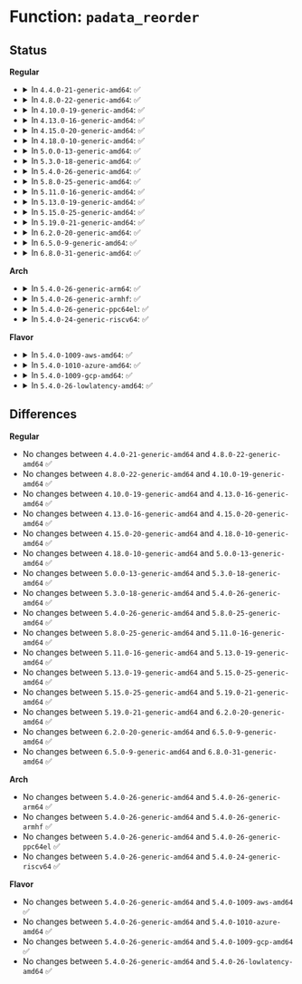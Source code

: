 # Function: <code>padata_reorder</code>

## Status
<b>Regular</b>
<ul>
<li>
<details>
<summary>In <code>4.4.0-21-generic-amd64</code>: ✅</summary>

```c
void padata_reorder(struct parallel_data * pd)
```

```json
{
  "name": "padata_reorder",
  "collision_type": "Unique Static",
  "inline_type": "No",
  "funcs": [
    {
      "addr": 18446744071580457920,
      "name": "padata_reorder",
      "external": false,
      "loc": "kernel/padata.c:216",
      "file": "kernel/padata.c",
      "inline": "seen, unknown",
      "caller_inline": [],
      "caller_func": [
        "kernel/padata.c:padata_do_serial",
        "kernel/padata.c:padata_reorder_timer",
        "kernel/padata.c:padata_flush_queues"
      ]
    }
  ],
  "symbols": [
    {
      "addr": 18446744071580457920,
      "name": "padata_reorder",
      "section": ".text",
      "bind": "STB_LOCAL",
      "size": 436
    }
  ]
}
```
</details>
</li>
<li>
<details>
<summary>In <code>4.8.0-22-generic-amd64</code>: ✅</summary>

```c
void padata_reorder(struct parallel_data * pd)
```

```json
{
  "name": "padata_reorder",
  "collision_type": "Unique Static",
  "inline_type": "No",
  "funcs": [
    {
      "addr": 18446744071580533424,
      "name": "padata_reorder",
      "external": false,
      "loc": "kernel/padata.c:216",
      "file": "kernel/padata.c",
      "inline": "seen, unknown",
      "caller_inline": [],
      "caller_func": [
        "kernel/padata.c:padata_flush_queues",
        "kernel/padata.c:padata_do_serial",
        "kernel/padata.c:padata_reorder_timer"
      ]
    }
  ],
  "symbols": [
    {
      "addr": 18446744071580533424,
      "name": "padata_reorder",
      "section": ".text",
      "bind": "STB_LOCAL",
      "size": 451
    }
  ]
}
```
</details>
</li>
<li>
<details>
<summary>In <code>4.10.0-19-generic-amd64</code>: ✅</summary>

```c
void padata_reorder(struct parallel_data * pd)
```

```json
{
  "name": "padata_reorder",
  "collision_type": "Unique Static",
  "inline_type": "No",
  "funcs": [
    {
      "addr": 18446744071580598432,
      "name": "padata_reorder",
      "external": false,
      "loc": "kernel/padata.c:213",
      "file": "kernel/padata.c",
      "inline": "seen, unknown",
      "caller_inline": [],
      "caller_func": [
        "kernel/padata.c:padata_flush_queues",
        "kernel/padata.c:padata_do_serial",
        "kernel/padata.c:padata_reorder_timer"
      ]
    }
  ],
  "symbols": [
    {
      "addr": 18446744071580598432,
      "name": "padata_reorder",
      "section": ".text",
      "bind": "STB_LOCAL",
      "size": 435
    }
  ]
}
```
</details>
</li>
<li>
<details>
<summary>In <code>4.13.0-16-generic-amd64</code>: ✅</summary>

```c
void padata_reorder(struct parallel_data * pd)
```

```json
{
  "name": "padata_reorder",
  "collision_type": "Unique Static",
  "inline_type": "No",
  "funcs": [
    {
      "addr": 18446744071580628704,
      "name": "padata_reorder",
      "external": false,
      "loc": "kernel/padata.c:210",
      "file": "kernel/padata.c",
      "inline": "seen, unknown",
      "caller_inline": [],
      "caller_func": [
        "kernel/padata.c:padata_flush_queues",
        "kernel/padata.c:padata_do_serial",
        "kernel/padata.c:padata_reorder_timer"
      ]
    }
  ],
  "symbols": [
    {
      "addr": 18446744071580628704,
      "name": "padata_reorder",
      "section": ".text",
      "bind": "STB_LOCAL",
      "size": 427
    }
  ]
}
```
</details>
</li>
<li>
<details>
<summary>In <code>4.15.0-20-generic-amd64</code>: ✅</summary>

```c
void padata_reorder(struct parallel_data * pd)
```

```json
{
  "name": "padata_reorder",
  "collision_type": "Unique Static",
  "inline_type": "No",
  "funcs": [
    {
      "addr": 18446744071580709712,
      "name": "padata_reorder",
      "external": false,
      "loc": "kernel/padata.c:211",
      "file": "kernel/padata.c",
      "inline": "seen, unknown",
      "caller_inline": [],
      "caller_func": [
        "kernel/padata.c:padata_flush_queues",
        "kernel/padata.c:padata_do_serial",
        "kernel/padata.c:padata_reorder_timer",
        "kernel/padata.c:invoke_padata_reorder"
      ]
    }
  ],
  "symbols": [
    {
      "addr": 18446744071580709712,
      "name": "padata_reorder",
      "section": ".text",
      "bind": "STB_LOCAL",
      "size": 427
    }
  ]
}
```
</details>
</li>
<li>
<details>
<summary>In <code>4.18.0-10-generic-amd64</code>: ✅</summary>

```c
void padata_reorder(struct parallel_data * pd)
```

```json
{
  "name": "padata_reorder",
  "collision_type": "Unique Static",
  "inline_type": "No",
  "funcs": [
    {
      "addr": 18446744071580841376,
      "name": "padata_reorder",
      "external": false,
      "loc": "kernel/padata.c:212",
      "file": "kernel/padata.c",
      "inline": "seen, unknown",
      "caller_inline": [],
      "caller_func": [
        "kernel/padata.c:padata_flush_queues",
        "kernel/padata.c:padata_do_serial",
        "kernel/padata.c:padata_reorder_timer",
        "kernel/padata.c:invoke_padata_reorder"
      ]
    }
  ],
  "symbols": [
    {
      "addr": 18446744071580841376,
      "name": "padata_reorder",
      "section": ".text",
      "bind": "STB_LOCAL",
      "size": 427
    }
  ]
}
```
</details>
</li>
<li>
<details>
<summary>In <code>5.0.0-13-generic-amd64</code>: ✅</summary>

```c
void padata_reorder(struct parallel_data * pd)
```

```json
{
  "name": "padata_reorder",
  "collision_type": "Unique Static",
  "inline_type": "No",
  "funcs": [
    {
      "addr": 18446744071580910784,
      "name": "padata_reorder",
      "external": false,
      "loc": "kernel/padata.c:212",
      "file": "kernel/padata.c",
      "inline": "seen, unknown",
      "caller_inline": [],
      "caller_func": [
        "kernel/padata.c:padata_flush_queues",
        "kernel/padata.c:padata_do_serial",
        "kernel/padata.c:padata_reorder_timer",
        "kernel/padata.c:invoke_padata_reorder"
      ]
    }
  ],
  "symbols": [
    {
      "addr": 18446744071580910784,
      "name": "padata_reorder",
      "section": ".text",
      "bind": "STB_LOCAL",
      "size": 427
    }
  ]
}
```
</details>
</li>
<li>
<details>
<summary>In <code>5.3.0-18-generic-amd64</code>: ✅</summary>

```c
void padata_reorder(struct parallel_data * pd)
```

```json
{
  "name": "padata_reorder",
  "collision_type": "Unique Static",
  "inline_type": "No",
  "funcs": [
    {
      "addr": 18446744071581007792,
      "name": "padata_reorder",
      "external": false,
      "loc": "kernel/padata.c:212",
      "file": "kernel/padata.c",
      "inline": "seen, unknown",
      "caller_inline": [],
      "caller_func": [
        "kernel/padata.c:padata_flush_queues",
        "kernel/padata.c:padata_do_serial",
        "kernel/padata.c:padata_reorder_timer",
        "kernel/padata.c:invoke_padata_reorder"
      ]
    }
  ],
  "symbols": [
    {
      "addr": 18446744071581007792,
      "name": "padata_reorder",
      "section": ".text",
      "bind": "STB_LOCAL",
      "size": 415
    }
  ]
}
```
</details>
</li>
<li>
<details>
<summary>In <code>5.4.0-26-generic-amd64</code>: ✅</summary>

```c
void padata_reorder(struct parallel_data * pd)
```

```json
{
  "name": "padata_reorder",
  "collision_type": "Unique Static",
  "inline_type": "No",
  "funcs": [
    {
      "addr": 18446744071581065504,
      "name": "padata_reorder",
      "external": false,
      "loc": "kernel/padata.c:214",
      "file": "kernel/padata.c",
      "inline": "seen, unknown",
      "caller_inline": [],
      "caller_func": [
        "kernel/padata.c:padata_do_serial",
        "kernel/padata.c:invoke_padata_reorder"
      ]
    }
  ],
  "symbols": [
    {
      "addr": 18446744071581065504,
      "name": "padata_reorder",
      "section": ".text",
      "bind": "STB_LOCAL",
      "size": 253
    }
  ]
}
```
</details>
</li>
<li>
<details>
<summary>In <code>5.8.0-25-generic-amd64</code>: ✅</summary>

```c
void padata_reorder(struct parallel_data * pd)
```

```json
{
  "name": "padata_reorder",
  "collision_type": "Unique Static",
  "inline_type": "No",
  "funcs": [
    {
      "addr": 18446744071581247024,
      "name": "padata_reorder",
      "external": false,
      "loc": "kernel/padata.c:289",
      "file": "kernel/padata.c",
      "inline": "seen, unknown",
      "caller_inline": [],
      "caller_func": [
        "kernel/padata.c:padata_do_serial",
        "kernel/padata.c:invoke_padata_reorder"
      ]
    }
  ],
  "symbols": [
    {
      "addr": 18446744071581247024,
      "name": "padata_reorder",
      "section": ".text",
      "bind": "STB_LOCAL",
      "size": 248
    }
  ]
}
```
</details>
</li>
<li>
<details>
<summary>In <code>5.11.0-16-generic-amd64</code>: ✅</summary>

```c
void padata_reorder(struct parallel_data * pd)
```

```json
{
  "name": "padata_reorder",
  "collision_type": "Unique Static",
  "inline_type": "No",
  "funcs": [
    {
      "addr": 18446744071581288928,
      "name": "padata_reorder",
      "external": false,
      "loc": "kernel/padata.c:287",
      "file": "kernel/padata.c",
      "inline": "seen, unknown",
      "caller_inline": [],
      "caller_func": [
        "kernel/padata.c:padata_do_serial",
        "kernel/padata.c:invoke_padata_reorder"
      ]
    }
  ],
  "symbols": [
    {
      "addr": 18446744071581288928,
      "name": "padata_reorder",
      "section": ".text",
      "bind": "STB_LOCAL",
      "size": 248
    }
  ]
}
```
</details>
</li>
<li>
<details>
<summary>In <code>5.13.0-19-generic-amd64</code>: ✅</summary>

```c
void padata_reorder(struct parallel_data * pd)
```

```json
{
  "name": "padata_reorder",
  "collision_type": "Unique Static",
  "inline_type": "No",
  "funcs": [
    {
      "addr": 18446744071581306768,
      "name": "padata_reorder",
      "external": false,
      "loc": "kernel/padata.c:287",
      "file": "kernel/padata.c",
      "inline": "seen, unknown",
      "caller_inline": [],
      "caller_func": [
        "kernel/padata.c:padata_do_serial",
        "kernel/padata.c:invoke_padata_reorder"
      ]
    }
  ],
  "symbols": [
    {
      "addr": 18446744071581306768,
      "name": "padata_reorder",
      "section": ".text",
      "bind": "STB_LOCAL",
      "size": 244
    }
  ]
}
```
</details>
</li>
<li>
<details>
<summary>In <code>5.15.0-25-generic-amd64</code>: ✅</summary>

```c
void padata_reorder(struct parallel_data * pd)
```

```json
{
  "name": "padata_reorder",
  "collision_type": "Unique Static",
  "inline_type": "No",
  "funcs": [
    {
      "addr": 18446744071581551664,
      "name": "padata_reorder",
      "external": false,
      "loc": "kernel/padata.c:274",
      "file": "kernel/padata.c",
      "inline": "seen, unknown",
      "caller_inline": [],
      "caller_func": [
        "kernel/padata.c:padata_do_serial",
        "kernel/padata.c:invoke_padata_reorder"
      ]
    }
  ],
  "symbols": [
    {
      "addr": 18446744071581551664,
      "name": "padata_reorder",
      "section": ".text",
      "bind": "STB_LOCAL",
      "size": 315
    }
  ]
}
```
</details>
</li>
<li>
<details>
<summary>In <code>5.19.0-21-generic-amd64</code>: ✅</summary>

```c
void padata_reorder(struct parallel_data * pd)
```

```json
{
  "name": "padata_reorder",
  "collision_type": "Unique Static",
  "inline_type": "No",
  "funcs": [
    {
      "addr": 18446744071581898384,
      "name": "padata_reorder",
      "external": false,
      "loc": "kernel/padata.c:274",
      "file": "kernel/padata.c",
      "inline": "seen, unknown",
      "caller_inline": [],
      "caller_func": [
        "kernel/padata.c:padata_do_serial",
        "kernel/padata.c:invoke_padata_reorder"
      ]
    }
  ],
  "symbols": [
    {
      "addr": 18446744071581898384,
      "name": "padata_reorder",
      "section": ".text",
      "bind": "STB_LOCAL",
      "size": 324
    }
  ]
}
```
</details>
</li>
<li>
<details>
<summary>In <code>6.2.0-20-generic-amd64</code>: ✅</summary>

```c
void padata_reorder(struct parallel_data * pd)
```

```json
{
  "name": "padata_reorder",
  "collision_type": "Unique Static",
  "inline_type": "No",
  "funcs": [
    {
      "addr": 18446744071582332000,
      "name": "padata_reorder",
      "external": false,
      "loc": "kernel/padata.c:284",
      "file": "kernel/padata.c",
      "inline": "seen, unknown",
      "caller_inline": [],
      "caller_func": [
        "kernel/padata.c:padata_do_serial",
        "kernel/padata.c:invoke_padata_reorder"
      ]
    }
  ],
  "symbols": [
    {
      "addr": 18446744071582332000,
      "name": "padata_reorder",
      "section": ".text",
      "bind": "STB_LOCAL",
      "size": 324
    }
  ]
}
```
</details>
</li>
<li>
<details>
<summary>In <code>6.5.0-9-generic-amd64</code>: ✅</summary>

```c
void padata_reorder(struct parallel_data * pd)
```

```json
{
  "name": "padata_reorder",
  "collision_type": "Unique Static",
  "inline_type": "No",
  "funcs": [
    {
      "addr": 18446744071582533216,
      "name": "padata_reorder",
      "external": false,
      "loc": "kernel/padata.c:284",
      "file": "kernel/padata.c",
      "inline": "seen, unknown",
      "caller_inline": [],
      "caller_func": [
        "kernel/padata.c:padata_do_serial",
        "kernel/padata.c:invoke_padata_reorder"
      ]
    }
  ],
  "symbols": [
    {
      "addr": 18446744071582533216,
      "name": "padata_reorder",
      "section": ".text",
      "bind": "STB_LOCAL",
      "size": 324
    }
  ]
}
```
</details>
</li>
<li>
<details>
<summary>In <code>6.8.0-31-generic-amd64</code>: ✅</summary>

```c
void padata_reorder(struct parallel_data * pd)
```

```json
{
  "name": "padata_reorder",
  "collision_type": "Unique Static",
  "inline_type": "No",
  "funcs": [
    {
      "addr": 18446744071582702192,
      "name": "padata_reorder",
      "external": false,
      "loc": "kernel/padata.c:284",
      "file": "kernel/padata.c",
      "inline": "seen, unknown",
      "caller_inline": [],
      "caller_func": [
        "kernel/padata.c:padata_do_serial",
        "kernel/padata.c:invoke_padata_reorder"
      ]
    }
  ],
  "symbols": [
    {
      "addr": 18446744071582702192,
      "name": "padata_reorder",
      "section": ".text",
      "bind": "STB_LOCAL",
      "size": 324
    }
  ]
}
```
</details>
</li>
</ul>
<b>Arch</b>
<ul>
<li>
<details>
<summary>In <code>5.4.0-26-generic-arm64</code>: ✅</summary>

```c
void padata_reorder(struct parallel_data * pd)
```

```json
{
  "name": "padata_reorder",
  "collision_type": "Unique Static",
  "inline_type": "No",
  "funcs": [
    {
      "addr": 18446603336492424416,
      "name": "padata_reorder",
      "external": false,
      "loc": "kernel/padata.c:214",
      "file": "kernel/padata.c",
      "inline": "seen, unknown",
      "caller_inline": [],
      "caller_func": [
        "kernel/padata.c:padata_do_serial",
        "kernel/padata.c:invoke_padata_reorder"
      ]
    }
  ],
  "symbols": [
    {
      "addr": 18446603336492424416,
      "name": "padata_reorder",
      "section": ".text",
      "bind": "STB_LOCAL",
      "size": 492
    }
  ]
}
```
</details>
</li>
<li>
<details>
<summary>In <code>5.4.0-26-generic-armhf</code>: ✅</summary>

```c
void padata_reorder(struct parallel_data * pd)
```

```json
{
  "name": "padata_reorder",
  "collision_type": "Unique Static",
  "inline_type": "No",
  "funcs": [
    {
      "addr": 3226303140,
      "name": "padata_reorder",
      "external": false,
      "loc": "kernel/padata.c:214",
      "file": "kernel/padata.c",
      "inline": "seen, unknown",
      "caller_inline": [],
      "caller_func": [
        "kernel/padata.c:padata_do_serial",
        "kernel/padata.c:invoke_padata_reorder"
      ]
    }
  ],
  "symbols": [
    {
      "addr": 3226303140,
      "name": "padata_reorder",
      "section": ".text",
      "bind": "STB_LOCAL",
      "size": 248
    }
  ]
}
```
</details>
</li>
<li>
<details>
<summary>In <code>5.4.0-26-generic-ppc64el</code>: ✅</summary>

```c
void padata_reorder(struct parallel_data * pd)
```

```json
{
  "name": "padata_reorder",
  "collision_type": "Unique Static",
  "inline_type": "No",
  "funcs": [
    {
      "addr": 13835058055285688256,
      "name": "padata_reorder",
      "external": false,
      "loc": "kernel/padata.c:214",
      "file": "kernel/padata.c",
      "inline": "seen, unknown",
      "caller_inline": [],
      "caller_func": [
        "kernel/padata.c:padata_do_serial",
        "kernel/padata.c:invoke_padata_reorder"
      ]
    }
  ],
  "symbols": [
    {
      "addr": 13835058055285688256,
      "name": "padata_reorder",
      "section": ".text",
      "bind": "STB_LOCAL",
      "size": 412
    }
  ]
}
```
</details>
</li>
<li>
<details>
<summary>In <code>5.4.0-24-generic-riscv64</code>: ✅</summary>

```c
void padata_reorder(struct parallel_data * pd)
```

```json
{
  "name": "padata_reorder",
  "collision_type": "Unique Static",
  "inline_type": "No",
  "funcs": [
    {
      "addr": 18446743936272511588,
      "name": "padata_reorder",
      "external": false,
      "loc": "kernel/padata.c:214",
      "file": "kernel/padata.c",
      "inline": "seen, unknown",
      "caller_inline": [],
      "caller_func": [
        "kernel/padata.c:padata_do_serial",
        "kernel/padata.c:invoke_padata_reorder"
      ]
    }
  ],
  "symbols": [
    {
      "addr": 18446743936272511588,
      "name": "padata_reorder",
      "section": ".text",
      "bind": "STB_LOCAL",
      "size": 302
    }
  ]
}
```
</details>
</li>
</ul>
<b>Flavor</b>
<ul>
<li>
<details>
<summary>In <code>5.4.0-1009-aws-amd64</code>: ✅</summary>

```c
void padata_reorder(struct parallel_data * pd)
```

```json
{
  "name": "padata_reorder",
  "collision_type": "Unique Static",
  "inline_type": "No",
  "funcs": [
    {
      "addr": 18446744071581034352,
      "name": "padata_reorder",
      "external": false,
      "loc": "kernel/padata.c:214",
      "file": "kernel/padata.c",
      "inline": "seen, unknown",
      "caller_inline": [],
      "caller_func": [
        "kernel/padata.c:padata_do_serial",
        "kernel/padata.c:invoke_padata_reorder"
      ]
    }
  ],
  "symbols": [
    {
      "addr": 18446744071581034352,
      "name": "padata_reorder",
      "section": ".text",
      "bind": "STB_LOCAL",
      "size": 253
    }
  ]
}
```
</details>
</li>
<li>
<details>
<summary>In <code>5.4.0-1010-azure-amd64</code>: ✅</summary>

```c
void padata_reorder(struct parallel_data * pd)
```

```json
{
  "name": "padata_reorder",
  "collision_type": "Unique Static",
  "inline_type": "No",
  "funcs": [
    {
      "addr": 18446744071580980432,
      "name": "padata_reorder",
      "external": false,
      "loc": "kernel/padata.c:214",
      "file": "kernel/padata.c",
      "inline": "seen, unknown",
      "caller_inline": [],
      "caller_func": [
        "kernel/padata.c:padata_do_serial",
        "kernel/padata.c:invoke_padata_reorder"
      ]
    }
  ],
  "symbols": [
    {
      "addr": 18446744071580980432,
      "name": "padata_reorder",
      "section": ".text",
      "bind": "STB_LOCAL",
      "size": 253
    }
  ]
}
```
</details>
</li>
<li>
<details>
<summary>In <code>5.4.0-1009-gcp-amd64</code>: ✅</summary>

```c
void padata_reorder(struct parallel_data * pd)
```

```json
{
  "name": "padata_reorder",
  "collision_type": "Unique Static",
  "inline_type": "No",
  "funcs": [
    {
      "addr": 18446744071581025552,
      "name": "padata_reorder",
      "external": false,
      "loc": "kernel/padata.c:214",
      "file": "kernel/padata.c",
      "inline": "seen, unknown",
      "caller_inline": [],
      "caller_func": [
        "kernel/padata.c:padata_do_serial",
        "kernel/padata.c:invoke_padata_reorder"
      ]
    }
  ],
  "symbols": [
    {
      "addr": 18446744071581025552,
      "name": "padata_reorder",
      "section": ".text",
      "bind": "STB_LOCAL",
      "size": 253
    }
  ]
}
```
</details>
</li>
<li>
<details>
<summary>In <code>5.4.0-26-lowlatency-amd64</code>: ✅</summary>

```c
void padata_reorder(struct parallel_data * pd)
```

```json
{
  "name": "padata_reorder",
  "collision_type": "Unique Static",
  "inline_type": "No",
  "funcs": [
    {
      "addr": 18446744071581082960,
      "name": "padata_reorder",
      "external": false,
      "loc": "kernel/padata.c:214",
      "file": "kernel/padata.c",
      "inline": "seen, unknown",
      "caller_inline": [],
      "caller_func": [
        "kernel/padata.c:padata_do_serial",
        "kernel/padata.c:invoke_padata_reorder"
      ]
    }
  ],
  "symbols": [
    {
      "addr": 18446744071581082960,
      "name": "padata_reorder",
      "section": ".text",
      "bind": "STB_LOCAL",
      "size": 249
    }
  ]
}
```
</details>
</li>
</ul>

## Differences
<b>Regular</b>
<ul>
<li>
No changes between <code>4.4.0-21-generic-amd64</code> and <code>4.8.0-22-generic-amd64</code> ✅
</li>
<li>
No changes between <code>4.8.0-22-generic-amd64</code> and <code>4.10.0-19-generic-amd64</code> ✅
</li>
<li>
No changes between <code>4.10.0-19-generic-amd64</code> and <code>4.13.0-16-generic-amd64</code> ✅
</li>
<li>
No changes between <code>4.13.0-16-generic-amd64</code> and <code>4.15.0-20-generic-amd64</code> ✅
</li>
<li>
No changes between <code>4.15.0-20-generic-amd64</code> and <code>4.18.0-10-generic-amd64</code> ✅
</li>
<li>
No changes between <code>4.18.0-10-generic-amd64</code> and <code>5.0.0-13-generic-amd64</code> ✅
</li>
<li>
No changes between <code>5.0.0-13-generic-amd64</code> and <code>5.3.0-18-generic-amd64</code> ✅
</li>
<li>
No changes between <code>5.3.0-18-generic-amd64</code> and <code>5.4.0-26-generic-amd64</code> ✅
</li>
<li>
No changes between <code>5.4.0-26-generic-amd64</code> and <code>5.8.0-25-generic-amd64</code> ✅
</li>
<li>
No changes between <code>5.8.0-25-generic-amd64</code> and <code>5.11.0-16-generic-amd64</code> ✅
</li>
<li>
No changes between <code>5.11.0-16-generic-amd64</code> and <code>5.13.0-19-generic-amd64</code> ✅
</li>
<li>
No changes between <code>5.13.0-19-generic-amd64</code> and <code>5.15.0-25-generic-amd64</code> ✅
</li>
<li>
No changes between <code>5.15.0-25-generic-amd64</code> and <code>5.19.0-21-generic-amd64</code> ✅
</li>
<li>
No changes between <code>5.19.0-21-generic-amd64</code> and <code>6.2.0-20-generic-amd64</code> ✅
</li>
<li>
No changes between <code>6.2.0-20-generic-amd64</code> and <code>6.5.0-9-generic-amd64</code> ✅
</li>
<li>
No changes between <code>6.5.0-9-generic-amd64</code> and <code>6.8.0-31-generic-amd64</code> ✅
</li>
</ul>
<b>Arch</b>
<ul>
<li>
No changes between <code>5.4.0-26-generic-amd64</code> and <code>5.4.0-26-generic-arm64</code> ✅
</li>
<li>
No changes between <code>5.4.0-26-generic-amd64</code> and <code>5.4.0-26-generic-armhf</code> ✅
</li>
<li>
No changes between <code>5.4.0-26-generic-amd64</code> and <code>5.4.0-26-generic-ppc64el</code> ✅
</li>
<li>
No changes between <code>5.4.0-26-generic-amd64</code> and <code>5.4.0-24-generic-riscv64</code> ✅
</li>
</ul>
<b>Flavor</b>
<ul>
<li>
No changes between <code>5.4.0-26-generic-amd64</code> and <code>5.4.0-1009-aws-amd64</code> ✅
</li>
<li>
No changes between <code>5.4.0-26-generic-amd64</code> and <code>5.4.0-1010-azure-amd64</code> ✅
</li>
<li>
No changes between <code>5.4.0-26-generic-amd64</code> and <code>5.4.0-1009-gcp-amd64</code> ✅
</li>
<li>
No changes between <code>5.4.0-26-generic-amd64</code> and <code>5.4.0-26-lowlatency-amd64</code> ✅
</li>
</ul>
